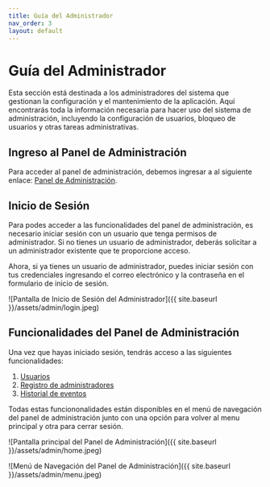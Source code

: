 ```yaml
---
title: Guía del Administrador
nav_order: 3
layout: default
---
```


# Guía del Administrador

Esta sección está destinada a los administradores del sistema que gestionan la configuración y el mantenimiento de la aplicación. Aquí encontrarás toda la información necesaria para hacer uso del sistema de administración, incluyendo la configuración de usuarios, bloqueo de usuarios y otras tareas administrativas.

## Ingreso al Panel de Administración

Para acceder al panel de administración, debemos ingresar a al siguiente enlace: [Panel de Administración](https://cc-webadmin.vercel.app/).

## Inicio de Sesión

Para podes acceder a las funcionalidades del panel de administración, es necesario iniciar sesión con un usuario que tenga permisos de administrador. Si no tienes un usuario de administrador, deberás solicitar a un administrador existente que te proporcione acceso.

Ahora, si ya tienes un usuario de administrador, puedes iniciar sesión con tus credenciales ingresando el correo electrónico y la contraseña en el formulario de inicio de sesión.

![Pantalla de Inicio de Sesión del Administrador]({{ site.baseurl }}/assets/admin/login.jpeg)

## Funcionalidades del Panel de Administración

Una vez que hayas iniciado sesión, tendrás acceso a las siguientes funcionalidades:

1. [Usuarios](users)
2. [Registro de administradores](register_admins)
3. [Historial de eventos](events)

Todas estas funciononalidades están disponibles en el menú de navegación del panel de administración junto con una opción para volver al menu principal y otra para cerrar sesión.

![Pantalla principal del Panel de Administración]({{ site.baseurl }}/assets/admin/home.jpeg)

![Menú de Navegación del Panel de Administración]({{ site.baseurl }}/assets/admin/menu.jpeg)
